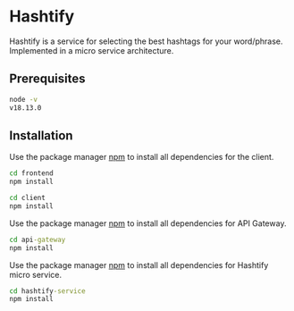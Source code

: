 # Hashtify

Hashtify is a service for selecting the best hashtags for your word/phrase.
Implemented in a micro service architecture.

## Prerequisites

```cmd
node -v
v18.13.0
```

## Installation

Use the package manager [npm](https://docs.npmjs.com/downloading-and-installing-node-js-and-npm) to install all dependencies for the client.

```cmd
cd frontend
npm install

cd client
npm install
```

Use the package manager [npm](https://docs.npmjs.com/downloading-and-installing-node-js-and-npm) to install all dependencies for API Gateway.

```cmd
cd api-gateway
npm install
```

Use the package manager [npm](https://docs.npmjs.com/downloading-and-installing-node-js-and-npm) to install all dependencies for Hashtify micro service.

```cmd
cd hashtify-service
npm install
```
